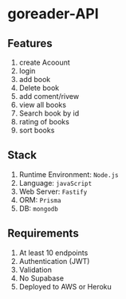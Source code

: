 # goreader-API


## Features
1. create Acoount
2. login
3. add book
4. Delete book
5. add coment/rivew
6. view all books
7. Search book by id
8. rating of books
9. sort books

## Stack
1. Runtime Environment: `Node.js`
2. Language: `javaScript`
3. Web Server: `Fastify`
4. ORM: `Prisma`
5. DB: `mongodb`

## Requirements
1. At least 10 endpoints
2. Authentication (JWT)
3. Validation
4. No Supabase
5. Deployed to AWS or Heroku
